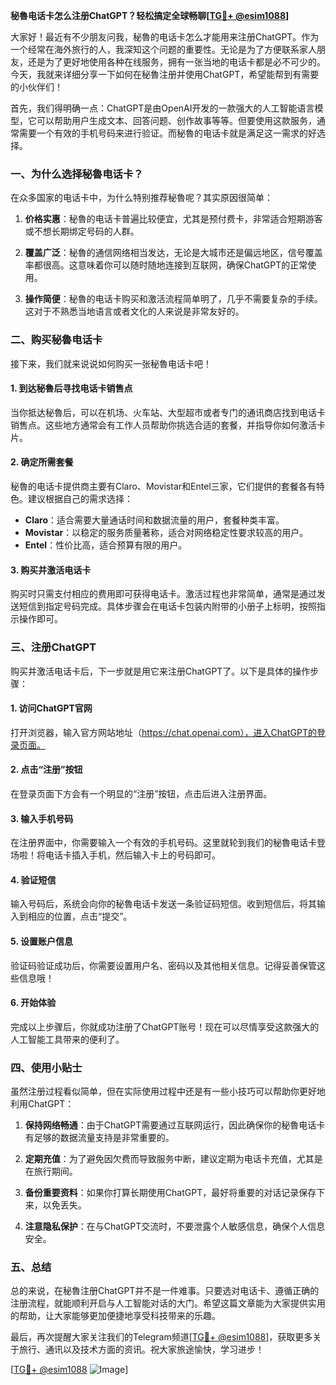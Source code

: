 **秘魯电话卡怎么注册ChatGPT？轻松搞定全球畅聊[[TG💪+ @esim1088](https://t.me/s/esim1088)]**

大家好！最近有不少朋友问我，秘魯的电话卡怎么才能用来注册ChatGPT。作为一个经常在海外旅行的人，我深知这个问题的重要性。无论是为了方便联系家人朋友，还是为了更好地使用各种在线服务，拥有一张当地的电话卡都是必不可少的。今天，我就来详细分享一下如何在秘魯注册并使用ChatGPT，希望能帮到有需要的小伙伴们！

首先，我们得明确一点：ChatGPT是由OpenAI开发的一款强大的人工智能语言模型，它可以帮助用户生成文本、回答问题、创作故事等等。但要使用这款服务，通常需要一个有效的手机号码来进行验证。而秘魯的电话卡就是满足这一需求的好选择。

### 一、为什么选择秘魯电话卡？

在众多国家的电话卡中，为什么特别推荐秘魯呢？其实原因很简单：

1. **价格实惠**：秘魯的电话卡普遍比较便宜，尤其是预付费卡，非常适合短期游客或不想长期绑定号码的人群。
   
2. **覆盖广泛**：秘魯的通信网络相当发达，无论是大城市还是偏远地区，信号覆盖率都很高。这意味着你可以随时随地连接到互联网，确保ChatGPT的正常使用。

3. **操作简便**：秘魯的电话卡购买和激活流程简单明了，几乎不需要复杂的手续。这对于不熟悉当地语言或者文化的人来说是非常友好的。

### 二、购买秘魯电话卡

接下来，我们就来说说如何购买一张秘魯电话卡吧！

#### 1. 到达秘魯后寻找电话卡销售点

当你抵达秘魯后，可以在机场、火车站、大型超市或者专门的通讯商店找到电话卡销售点。这些地方通常会有工作人员帮助你挑选合适的套餐，并指导你如何激活卡片。

#### 2. 确定所需套餐

秘魯的电话卡提供商主要有Claro、Movistar和Entel三家，它们提供的套餐各有特色。建议根据自己的需求选择：

- **Claro**：适合需要大量通话时间和数据流量的用户，套餐种类丰富。
- **Movistar**：以稳定的服务质量著称，适合对网络稳定性要求较高的用户。
- **Entel**：性价比高，适合预算有限的用户。

#### 3. 购买并激活电话卡

购买时只需支付相应的费用即可获得电话卡。激活过程也非常简单，通常是通过发送短信到指定号码完成。具体步骤会在电话卡包装内附带的小册子上标明，按照指示操作即可。

### 三、注册ChatGPT

购买并激活电话卡后，下一步就是用它来注册ChatGPT了。以下是具体的操作步骤：

#### 1. 访问ChatGPT官网

打开浏览器，输入官方网站地址（https://chat.openai.com），进入ChatGPT的登录页面。

#### 2. 点击“注册”按钮

在登录页面下方会有一个明显的“注册”按钮，点击后进入注册界面。

#### 3. 输入手机号码

在注册界面中，你需要输入一个有效的手机号码。这里就轮到我们的秘魯电话卡登场啦！将电话卡插入手机，然后输入卡上的号码即可。

#### 4. 验证短信

输入号码后，系统会向你的秘魯电话卡发送一条验证码短信。收到短信后，将其输入到相应的位置，点击“提交”。

#### 5. 设置账户信息

验证码验证成功后，你需要设置用户名、密码以及其他相关信息。记得妥善保管这些信息哦！

#### 6. 开始体验

完成以上步骤后，你就成功注册了ChatGPT账号！现在可以尽情享受这款强大的人工智能工具带来的便利了。

### 四、使用小贴士

虽然注册过程看似简单，但在实际使用过程中还是有一些小技巧可以帮助你更好地利用ChatGPT：

1. **保持网络畅通**：由于ChatGPT需要通过互联网运行，因此确保你的秘魯电话卡有足够的数据流量支持是非常重要的。

2. **定期充值**：为了避免因欠费而导致服务中断，建议定期为电话卡充值，尤其是在旅行期间。

3. **备份重要资料**：如果你打算长期使用ChatGPT，最好将重要的对话记录保存下来，以免丢失。

4. **注意隐私保护**：在与ChatGPT交流时，不要泄露个人敏感信息，确保个人信息安全。

### 五、总结

总的来说，在秘魯注册ChatGPT并不是一件难事。只要选对电话卡、遵循正确的注册流程，就能顺利开启与人工智能对话的大门。希望这篇文章能为大家提供实用的帮助，让大家能够更加便捷地享受科技带来的乐趣。

最后，再次提醒大家关注我们的Telegram频道[[TG💪+ @esim1088](https://t.me/s/esim1088)]，获取更多关于旅行、通讯以及技术方面的资讯。祝大家旅途愉快，学习进步！

[[TG💪+ @esim1088](https://t.me/s/esim1088) ![Image](https://i.postimg.cc/4NQfJmqS/Snipaste-2025-05-13-00-14-12.png)]